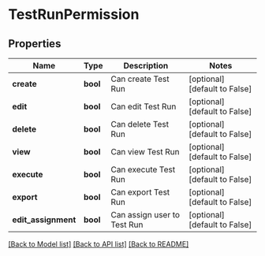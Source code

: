 # TestRunPermission

## Properties
Name | Type | Description | Notes
------------ | ------------- | ------------- | -------------
**create** | **bool** | Can create Test Run | [optional] [default to False]
**edit** | **bool** | Can edit Test Run | [optional] [default to False]
**delete** | **bool** | Can delete Test Run | [optional] [default to False]
**view** | **bool** | Can view Test Run | [optional] [default to False]
**execute** | **bool** | Can execute Test Run | [optional] [default to False]
**export** | **bool** | Can export Test Run | [optional] [default to False]
**edit_assignment** | **bool** | Can assign user to Test Run | [optional] [default to False]

[[Back to Model list]](../README.md#documentation-for-models) [[Back to API list]](../README.md#documentation-for-api-endpoints) [[Back to README]](../README.md)


